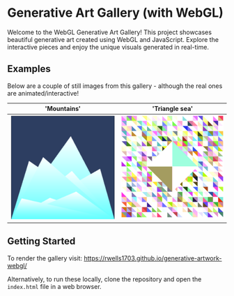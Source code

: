# Generative Art Gallery (with WebGL)

Welcome to the WebGL Generative Art Gallery! This project showcases beautiful generative art created using WebGL and JavaScript. Explore the interactive pieces and enjoy the unique visuals generated in real-time.

## Examples

Below are a couple of still images from this gallery - although the real ones are animated/interactive!

| 'Mountains'      | 'Triangle sea'               |
|------------------|------------------|
| ![Mountains](screenshots/mountains.png) | ![Triangle sea](screenshots/triangle%20sea.png) |

## Getting Started

To render the gallery visit:
https://rwells1703.github.io/generative-artwork-webgl/

Alternatively, to run these locally, clone the repository and open the `index.html` file in a web browser.